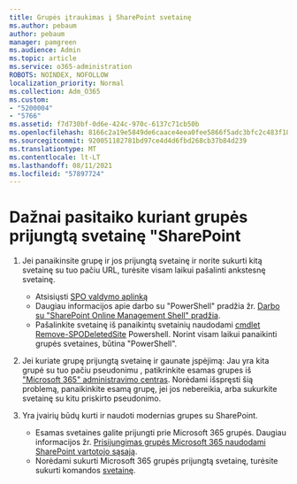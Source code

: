 ```yaml
---
title: Grupės įtraukimas į SharePoint svetainę
ms.author: pebaum
author: pebaum
manager: pamgreen
ms.audience: Admin
ms.topic: article
ms.service: o365-administration
ROBOTS: NOINDEX, NOFOLLOW
localization_priority: Normal
ms.collection: Adm_O365
ms.custom:
- "5200004"
- "5766"
ms.assetid: f7d730bf-0d6e-424c-970c-6137c71cb50b
ms.openlocfilehash: 8166c2a19e5849de6caace4eea0fee5866f5adc3bfc2c483f18fc788c1bf2fa9
ms.sourcegitcommit: 920051182781bd97ce4d4d6fbd268cb37b84d239
ms.translationtype: MT
ms.contentlocale: lt-LT
ms.lasthandoff: 08/11/2021
ms.locfileid: "57897724"
---
```

# <a name="common-issues-when-creating-a-group-connected-site-in-sharepoint"></a>Dažnai pasitaiko kuriant grupės prijungtą svetainę "SharePoint

1. Jei panaikinsite grupę ir jos prijungtą svetainę ir norite sukurti kitą svetainę su tuo pačiu URL, turėsite visam laikui pašalinti ankstesnę svetainę.

   - Atsisiųsti [SPO valdymo aplinką](https://support.office.com/article/introduction-to-the-sharepoint-online-management-shell-c16941c3-19b4-4710-8056-34c034493429)
   - Daugiau informacijos apie darbo su "PowerShell" pradžia žr. [Darbo su "SharePoint Online Management Shell" pradžia](https://docs.microsoft.com/powershell/module/sharepoint-online/remove-sposite).
   - Pašalinkite svetainę iš panaikintų svetainių naudodami [cmdlet Remove-SPODeletedSite](https://docs.microsoft.com/powershell/module/sharepoint-online/remove-sposite?view=sharepoint-ps) Powershell. Norint visam laikui panaikinti grupės svetaines, būtina "PowerShell".

1. Jei kuriate grupę prijungtą svetainę ir gaunate įspėjimą: Jau yra kita grupė su tuo pačiu pseudonimu , patikrinkite esamas grupes iš ["Microsoft 365" administravimo centras](https://admin.microsoft.com/AdminPortal/Home#/groups). Norėdami išspręsti šią problemą, panaikinkite esamą grupę, jei jos nebereikia, arba sukurkite svetainę su kitu priskirto pseudonimo.

1. Yra įvairių būdų kurti ir naudoti modernias grupes su SharePoint.

   - Esamas svetaines galite prijungti prie Microsoft 365 grupės. Daugiau informacijos žr. [Prisijungimas grupės Microsoft 365 naudodami SharePoint vartotojo sąsają](https://docs.microsoft.com/sharepoint/dev/transform/modernize-connect-to-office365-group#connect-an-office-365-group-using-the-sharepoint-user-interface).
   - Norėdami sukurti Microsoft 365 grupės prijungtą svetainę, turėsite sukurti komandos [svetainę](https://admin.microsoft.com/sharepoint).
